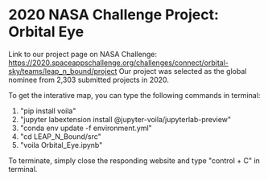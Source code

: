 # 2020 NASA Challenge Project: Orbital Eye
Link to our project page on NASA Challenge: https://2020.spaceappschallenge.org/challenges/connect/orbital-sky/teams/leap_n_bound/project
Our project was selected as the global nominee from 2,303 submitted projects in 2020.

To get the interative map, you can type the following commands in terminal:
1. "pip install voila"
2. "jupyter labextension install @jupyter-voila/jupyterlab-preview"
3. "conda env update -f environment.yml"
4. "cd LEAP_N_Bound/src"
5. "voila Orbital_Eye.ipynb"

To terminate, simply close the responding website and type "control + C" in terminal.
